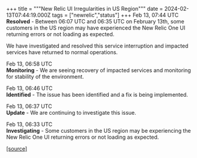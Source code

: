 +++
title = """New Relic UI Irregularities in US Region"""
date = 2024-02-13T07:44:19.000Z
tags = ["newrelic","status"]
+++
Feb 13, 07:44 UTC  
**Resolved** - Between 06:07 UTC and 06:35 UTC on February 13th, some customers in the US region may have experienced the New Relic One UI returning errors or not loading as expected.  
  
We have investigated and resolved this service interruption and impacted services have returned to normal operations.

Feb 13, 06:58 UTC  
**Monitoring** - We are seeing recovery of impacted services and monitoring for stability of the environment.

Feb 13, 06:46 UTC  
**Identified** - The issue has been identified and a fix is being implemented.

Feb 13, 06:37 UTC  
**Update** - We are continuing to investigate this issue.

Feb 13, 06:33 UTC  
**Investigating** - Some customers in the US region may be experiencing the New Relic One UI returning errors or not loading as expected.

[[source]](https://status.newrelic.com/incidents/cwclx9t8ysdv)
